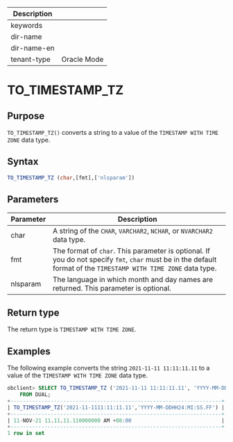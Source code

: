 | Description   |                 |
|---------------|-----------------|
| keywords      |                 |
| dir-name      |                 |
| dir-name-en   |                 |
| tenant-type   | Oracle Mode     |

# TO_TIMESTAMP_TZ

## Purpose

`TO_TIMESTAMP_TZ()` converts a string to a value of the `TIMESTAMP WITH TIME ZONE` data type.

## Syntax

```sql
TO_TIMESTAMP_TZ (char,[fmt],['nlsparam'])
```

## Parameters

| **Parameter** | **Description** |
|----------|-----------------------------------------------------------------------------------|
| char | A string of the `CHAR`, `VARCHAR2`, `NCHAR`, or `NVARCHAR2` data type.  |
| fmt | The format of `char`. This parameter is optional. If you do not specify `fmt`, `char` must be in the default format of the `TIMESTAMP WITH TIME ZONE` data type.  |
| nlsparam | The language in which month and day names are returned. This parameter is optional.  |

## Return type

The return type is `TIMESTAMP WITH TIME ZONE`.

## Examples

The following example converts the string `2021-11-11 11:11:11.11` to a value of the `TIMESTAMP WITH TIME ZONE` data type.

```sql
obclient> SELECT TO_TIMESTAMP_TZ ('2021-11-11 11:11:11.11', 'YYYY-MM-DD HH24:MI:SS.FF')
    FROM DUAL;
+--------------------------------------------------------------------+
| TO_TIMESTAMP_TZ('2021-11-1111:11:11.11','YYYY-MM-DDHH24:MI:SS.FF') |
+--------------------------------------------------------------------+
| 11-NOV-21 11.11.11.110000000 AM +08:00                             |
+--------------------------------------------------------------------+
1 row in set
```
